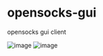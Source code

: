 # opensocks-gui

opensocks gui client

![image](https://img.shields.io/badge/License-MIT-orange)
![image](https://img.shields.io/badge/License-Anti--996-red)

